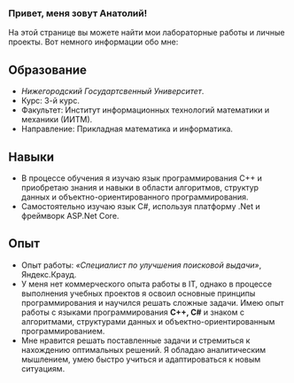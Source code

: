 ### Привет, меня зовут Анатолий!
На этой странице вы можете найти мои лабораторные работы и личные проекты.
Вот немного информации обо мне: 
## Образование
- *Нижегородский Государтсвенный Университет*.
- Курс: 3-й курс.
- Факультет: Институт информационных технологий математики и механики (ИИТМ).
- Направление: Прикладная математика и информатика.
## Навыки
- В процессе обучения я изучаю язык программирования C++ и приобретаю знания и навыки в области алгоритмов, структур данных и объектно-ориентированного программирования.
- Самостоятельно изучаю язык C#, используя платформу .Net и фреймворк ASP.Net Core.

## Опыт 
- Опыт работы: *«Специалист по улучшения поисковой выдачи»*, Яндекс.Крауд.
- У меня нет коммерческого опыта работы в IT, однако в процессе выполнения учебных проектов я освоил основные принципы программирования и научился решать сложные задачи. Имею опыт работы с языками программирования **C++, C#** и знаком с алгоритмами, структурами данных и объектно-ориентированным программированием.
- Мне нравится решать поставленные задачи и стремиться к нахождению оптимальных решений. Я обладаю аналитическим мышлением, умею быстро учиться и адаптироваться к новым ситуациям.

  


